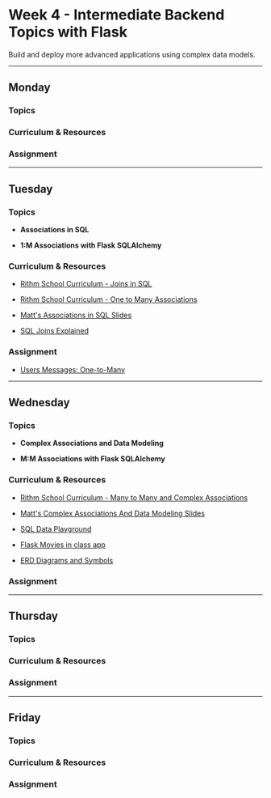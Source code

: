 # Week 4 - Intermediate Backend Topics with Flask

Build and deploy more advanced applications using complex data models.

---

## Monday

### Topics

### Curriculum & Resources

### Assignment

---

## Tuesday

### Topics

- **Associations in SQL**

- **1:M Associations with Flask SQLAlchemy**

### Curriculum & Resources

- [Rithm School Curriculum - Joins in SQL](https://www.rithmschool.com/courses/flask-fundamentals/sql-joins)

- [Rithm School Curriculum - One to Many Associations](https://www.rithmschool.com/courses/flask-fundamentals/one-to-many-associations)

- [Matt's Associations in SQL Slides](https://slides.com/mmmaaatttttt/associations-in-sql#/)

- [SQL Joins Explained](http://www.sql-join.com/)

### Assignment

- [Users Messages: One-to-Many](https://github.com/rithmschool/users_messages_flask/blob/master/readme-one-to-many.md)

---

## Wednesday

### Topics

- **Complex Associations and Data Modeling**

- **M:M Associations with Flask SQLAlchemy**

### Curriculum & Resources

- [Rithm School Curriculum - Many to Many and Complex Associations](https://www.rithmschool.com/courses/intermediate-flask/many-to-many-and-complex-associations)

- [Matt's Complex Associations And Data Modeling Slides](https://slides.com/mmmaaatttttt/complex-associations/)

- [SQL Data Playground](https://github.com/rithmschool/sql-data)

- [Flask Movies in class app](https://github.com/mmmaaatttttt/flask_movies)

- [ERD Diagrams and Symbols](https://www.lucidchart.com/pages/ER-diagram-symbols-and-meaning)

### Assignment

---

## Thursday

### Topics

### Curriculum & Resources

### Assignment

---

## Friday

### Topics

### Curriculum & Resources

### Assignment
